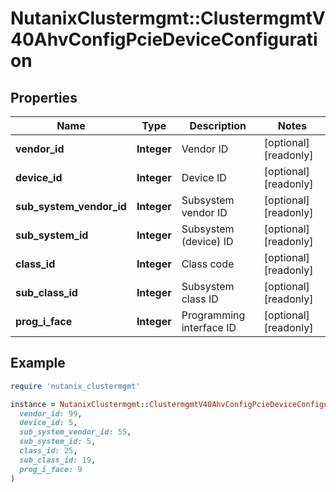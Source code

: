 # NutanixClustermgmt::ClustermgmtV40AhvConfigPcieDeviceConfiguration

## Properties

| Name | Type | Description | Notes |
| ---- | ---- | ----------- | ----- |
| **vendor_id** | **Integer** | Vendor ID | [optional][readonly] |
| **device_id** | **Integer** | Device ID | [optional][readonly] |
| **sub_system_vendor_id** | **Integer** | Subsystem vendor ID | [optional][readonly] |
| **sub_system_id** | **Integer** | Subsystem (device) ID | [optional][readonly] |
| **class_id** | **Integer** | Class code | [optional][readonly] |
| **sub_class_id** | **Integer** | Subsystem class ID | [optional][readonly] |
| **prog_i_face** | **Integer** | Programming interface ID | [optional][readonly] |

## Example

```ruby
require 'nutanix_clustermgmt'

instance = NutanixClustermgmt::ClustermgmtV40AhvConfigPcieDeviceConfiguration.new(
  vendor_id: 99,
  device_id: 5,
  sub_system_vendor_id: 55,
  sub_system_id: 5,
  class_id: 25,
  sub_class_id: 19,
  prog_i_face: 9
)
```


